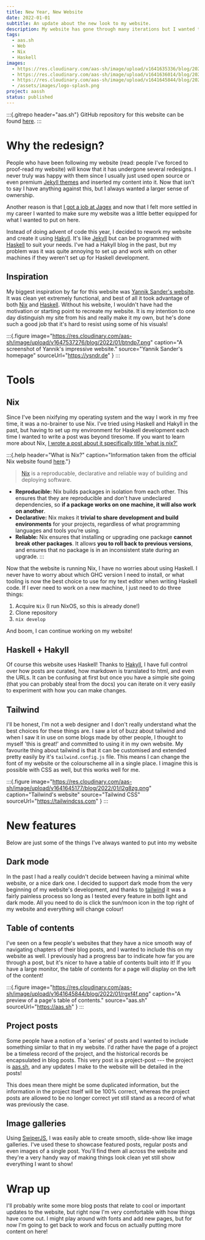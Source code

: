 ```yaml
---
title: New Year, New Website
date: 2022-01-01
subtitle: An update about the new look to my website.
description: My website has gone through many iterations but I wanted to truly make it my own and have control of every aspect. My website is just as much for me as it is for the rest of the world and I enjoy tinkering with it now and again.
tags:
  - aas.sh
  - Web
  - Nix
  - Haskell
images:
  - https://res.cloudinary.com/aas-sh/image/upload/v1641635336/blog/2022/01/yl008c.png
  - https://res.cloudinary.com/aas-sh/image/upload/v1641636014/blog/2022/01/cpngcp.png
  - https://res.cloudinary.com/aas-sh/image/upload/v1641645844/blog/2022/01/rgxf4f.png
  - /assets/images/logo-splash.png
project: aassh
status: published
---
```


:::{.gitrepo header="aas.sh"}
GitHub repository for this website can be found [here](https://github.com/Ashe/ashe.github.io).
:::

# Why the redesign?

People who have been following my website (read: people I've forced to proof-read my website) will know that it has undergone several redesigns. I never truly was happy with them since I usually just used open source or even premium [Jekyll themes](http://jekyllthemes.org/) and inserted my content into it. Now that isn't to say I have anything against this, but I always wanted a larger sense of ownership.

Another reason is that [I got a job at Jagex](/tag/Jagex) and now that I felt more settled in my career I wanted to make sure my website was a little better equipped for what I wanted to put on here.

Instead of doing advent of code this year, I decided to rework my website and create it using [Hakyll](https://jaspervdj.be/hakyll/). It's like [Jekyll](https://jekyllrb.com/) but can be programmed with [Haskell](https://www.haskell.org/) to suit your needs. I've had a Hakyll blog in the past, but my problem was it was quite annoying to set up and work with on other machines if they weren't set up for Haskell development.

## Inspiration

My biggest inspiration by far for this website was [Yannik Sander's website](https://ysndr.de). It was clean yet extremely functional, and best of all it took advantage of both [Nix](https://nixos.org/) and [Haskell](https://haskell.org). Without his website, I wouldn't have had the motivation or starting point to recreate my website. It is my intention to one day distinguish my site from his and really make it my own, but he's done such a good job that it's hard to resist using some of his visuals!

:::{.figure
  image="https://res.cloudinary.com/aas-sh/image/upload/v1647537276/blog/2022/01/btndp7.png"
  caption="A screenshot of Yannik's impressive website."
  source="Yannik Sander's homepage"
  sourceUrl="https://ysndr.de"
}
:::

# Tools

## Nix

Since I've been nixifying my operating system and the way I work in my free time, it was a no-brainer to use Nix. I've tried using Haskell and Hakyll in the past, but having to set up my environment for Haskell development each time I wanted to write a post was beyond tiresome. If you want to learn more about Nix, [I wrote a post about it specifically title 'what is nix?'](/blog/what-is-nix)

:::{.help header="What is Nix?" caption="Information taken from the official Nix website found [here](https://nixos.org/)."}
> [Nix](https://nixos.org/) is a reproducable, declarative and reliable way of building and deploying software.

* **Reproducible:** Nix builds packages in isolation from each other. This ensures that they are reproducible and don't have undeclared dependencies, so **if a package works on one machine, it will also work on another**.
* **Declarative:** Nix makes it **trivial to share development and build environments** for your projects, regardless of what programming languages and tools you’re using.
* **Reliable:** Nix ensures that installing or upgrading one package **cannot break other packages**. It allows **you to roll back to previous versions**, and ensures that no package is in an inconsistent state during an upgrade.
:::

Now that the website is running Nix, I have no worries about using Haskell. I never have to worry about which GHC version I need to install, or what tooling is now the best choice to use for my text editor when writing Haskell code. If I ever need to work on a new machine, I just need to do three things:

1. Acquire `Nix` (I run NixOS, so this is already done!)
2. Clone repository
3. `nix develop`

And boom, I can continue working on my website!

## Haskell + Hakyll

Of course this website uses Haskell! Thanks to [Hakyll](https://jaspervdj.be/hakyll/), I have full control over how posts are curated, how markdown is translated to html, and even the URLs. It can be confusing at first but once you have a simple site going (that you can probably steal from the docs) you can iterate on it very easily to experiment with how you can make changes.

## Tailwind

I'll be honest, I'm not a web designer and I don't really understand what the best choices for these things are. I saw a lot of buzz about tailwind and when I saw it in use on some blogs made by other people, I thought to myself 'this is great!' and committed to using it in my own website. My favourite thing about tailwind is that it can be customised and extended pretty easily by it's `tailwind.config.js` file. This means I can change the font of my website or the colourscheme all in a single place. I imagine this is possible with CSS as well, but this works well for me.

:::{.figure
  image="https://res.cloudinary.com/aas-sh/image/upload/v1641645177/blog/2022/01/l2g8zg.png"
  caption="Tailwind's website"
  source="Tailwind CSS"
  sourceUrl="https://tailwindcss.com"
}
:::

# New features

Below are just some of the things I've always wanted to put into my website

## Dark mode

In the past I had a really couldn't decide between having a minimal white website, or a nice dark one. I decided to support dark mode from the very beginning of my website's development, and thanks to [tailwind](https://tailwindcss.com/) it was a fairly painless process so long as I tested every feature in both light and dark mode. All you need to do is click the sun/moon icon in the top right of my website and everything will change colour!


## Table of contents

I've seen on a few people's websites that they have a nice smooth way of navigating chapters of their blog posts, and I wanted to include this on my website as well. I previously had a progress bar to indicate how far you are through a post, but it's nicer to have a table of contents built into it! If you have a large monitor, the table of contents for a page will display on the left of the content!

:::{.figure
  image="https://res.cloudinary.com/aas-sh/image/upload/v1641645844/blog/2022/01/rgxf4f.png"
  caption="A preview of a page's table of contents."
  source="aas.sh"
  sourceUrl="https://aas.sh"
}
:::

## Project posts

Some people have a notion of a 'series' of posts and I wanted to include something similar to that in my website. I'd rather have the page of a project be a timeless record of the project, and the historical records be encapsulated in blog posts. This very post is a project-post --- the project is [aas.sh](/project/aas-sh), and any updates I make to the website will be detailed in the posts!

This does mean there might be some duplicated information, but the information in the project itself will be 100% correct, whereas the project posts are allowed to be no longer correct yet still stand as a record of what was previously the case.

## Image galleries

Using [SwiperJS](https://swiperjs.com/), I was easily able to create smooth, slide-show like image galleries. I've used these to showcase featured posts, regular posts and even images of a single post. You'll find them all across the website and they're a very handy way of making things look clean yet still show everything I want to show!

# Wrap up

I'll probably write some more blog posts that relate to cool or important updates to the website, but right now I'm very comfortable with how things have come out. I might play around with fonts and add new pages, but for now I'm going to get back to work and focus on actually putting more content on here!
